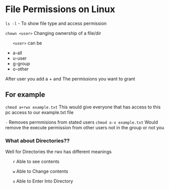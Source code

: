 # File Permissions on Linux

`ls -l` - To show file type and access permission

`chown <user>` Changing ownership of a file/dir
     
&nbsp;&nbsp;&nbsp;&nbsp;&nbsp;&nbsp;`<user>` can be 
  * a-all
  * u-user
  * g-group
  * o-other

After user you add a + and The permissions you want to grant

## For example

`chmod a+rwx example.txt` This would give everyone that has access to this pc access to our example.txt file

`-` Removes permmisions from stated users 
`chmod o-x example.txt` Would remove the execute permission from other users not in the group or not you

### What about Directories??

Well for Directories the rwx has different meanings

&nbsp;&nbsp;&nbsp;&nbsp;&nbsp;&nbsp;`r` Able to see contents

&nbsp;&nbsp;&nbsp;&nbsp;&nbsp;&nbsp;`w` Able to Change contents

&nbsp;&nbsp;&nbsp;&nbsp;&nbsp;&nbsp;`x` Able to Enter Into Directory



  
